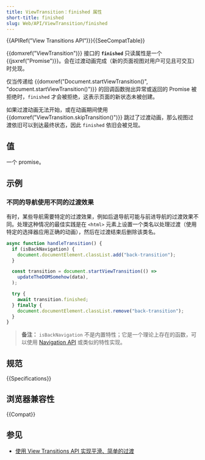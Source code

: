 ```yaml
---
title: ViewTransition：finished 属性
short-title: finished
slug: Web/API/ViewTransition/finished
---
```


{{APIRef("View Transitions API")}}{{SeeCompatTable}}

{{domxref("ViewTransition")}} 接口的 **`finished`** 只读属性是一个 {{jsxref("Promise")}}。会在过渡动画完成（新的页面视图对用户可见且可交互）时兑现。

仅当传递给 {{domxref("Document.startViewTransition()", "document.startViewTransition()")}} 的回调函数抛出异常或返回的 Promise 被拒绝时，`finished` 才会被拒绝，这表示页面的新状态未被创建。

如果过渡动画无法开始，或在动画期间使用 {{domxref("ViewTransition.skipTransition()")}} 跳过了过渡动画，那么视图过渡依旧可以到达最终状态，因此 `finished` 依旧会被兑现。

## 值

一个 promise。

## 示例

### 不同的导航使用不同的过渡效果

有时，某些导航需要特定的过渡效果，例如后退导航可能与前进导航的过渡效果不同。处理这种情况的最佳实践是在 `<html>` 元素上设置一个类名以处理过渡（使用特定的选择器应用正确的动画），然后在过渡结束后删除该类名。

```js
async function handleTransition() {
  if (isBackNavigation) {
    document.documentElement.classList.add("back-transition");
  }

  const transition = document.startViewTransition(() =>
    updateTheDOMSomehow(data),
  );

  try {
    await transition.finished;
  } finally {
    document.documentElement.classList.remove("back-transition");
  }
}
```

> **备注：** `isBackNavigation` 不是内置特性；它是一个理论上存在的函数，可以使用 [Navigation API](/zh-CN/docs/Web/API/Navigation_API) 或类似的特性实现。

## 规范

{{Specifications}}

## 浏览器兼容性

{{Compat}}

## 参见

- [使用 View Transitions API 实现平滑、简单的过渡](https://developer.chrome.com/docs/web-platform/view-transitions/)
